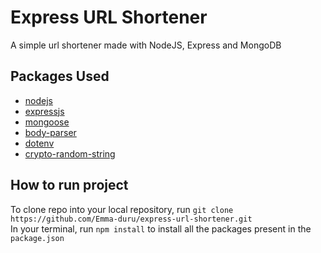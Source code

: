 # Express URL Shortener

A simple url shortener made with NodeJS, Express and MongoDB

## Packages Used

* [nodejs](https://nodejs.org)
* [expressjs](https://expressjs.com)
* [mongoose](https://mongoosejs.com)
* [body-parser](https://www.npmjs.com/package/body-parser)
* [dotenv](https://www.npmjs.com/package/dotenv)
* [crypto-random-string](https://www.npmjs.com/package/crypto-random-string)

## How to run project

To clone repo into your local repository, run `git clone https://github.com/Emma-duru/express-url-shortener.git`  
In your terminal, run `npm install` to install all the packages present in the `package.json`
